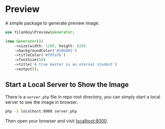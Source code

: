 # Preview

A simple package to generate preview image.

```php
use Yilanboy\Preview\Generator;

(new Generator())
    ->size(width: 1200, height: 628)
    ->backgroundColor('#10b981')
    ->titleColor('#f9fafb')
    ->fontSize(50)
    ->title('A true master is an eternal student')
    ->output();
```

## Start a Local Server to Show the Image

There is a `server.php` file in repo root directory, you can simply start a local server to see the image in browser.

```bash
php -S localhost:8000 server.php
```

Then open your browser and visit [localhost:8000](http://localhost:8000).
